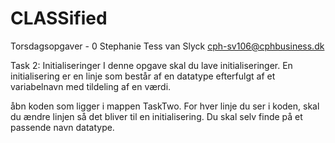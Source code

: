 # CLASSified
Torsdagsopgaver - 0
Stephanie Tess van Slyck
cph-sv106@cphbusiness.dk

Task 2: Initialiseringer
I denne opgave skal du lave initialiseringer. En initialisering er en linje som består af en datatype efterfulgt af et variabelnavn med tildeling af en værdi.

åbn koden som ligger i mappen TaskTwo. For hver linje du ser i koden, skal du ændre linjen så det bliver til en initialisering. Du skal selv finde på et passende navn datatype.